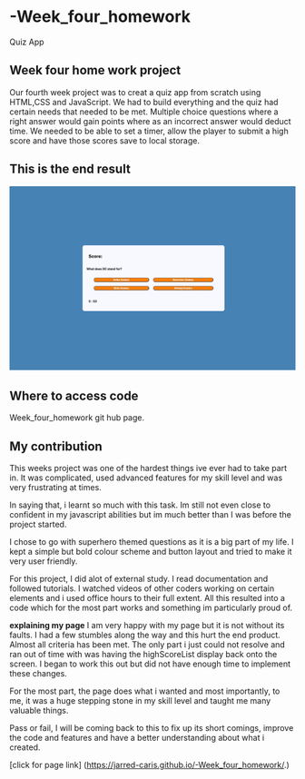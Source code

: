 # -Week_four_homework

Quiz App

## Week four home work project

Our fourth week project was to creat a quiz app from scratch using HTML,CSS and JavaScript. We had to build everything and the quiz had certain needs that needed to be met. Multiple choice questions where a right answer would gain points where as an incorrect answer would deduct time. We needed to be able to set a timer, allow the player to submit a high score and have those scores save to local storage.

## This is the end result

![Quiz App](Assets/quiz.PNG)

## Where to access code

Week_four_homework git hub page.

## My contribution

This weeks project was one of the hardest things ive ever had to take part in. It was complicated, used advanced features for my skill level and was very frustrating at times.

In saying that, i learnt so much with this task. Im still not even close to confident in my javascript abilities but im much better than I was before the project started.

I chose to go with superhero themed questions as it is a big part of my life. I kept a simple but bold colour scheme and button layout and tried to make it very user friendly.

For this project, I did alot of external study. I read documentation and followed tutorials. I watched videos of other coders working on certain elements and i used office hours to their full extent. All this resulted into a code which for the most part works and something im particularly proud of.

**explaining my page**
I am very happy with my page but it is not without its faults. I had a few stumbles along the way and this hurt the end product. Almost all criteria has been met. The only part i just could not resolve and ran out of time with was having the highScoreList display back onto the screen. I began to work this out but did not have enough time to implement these changes.

For the most part, the page does what i wanted and most importantly, to me, it was a huge stepping stone in my skill level and taught me many valuable things.

Pass or fail, I will be coming back to this to fix up its short comings, improve the code and features and have a better understanding about what i created.

[click for page link] (https://jarred-caris.github.io/-Week_four_homework/.)
